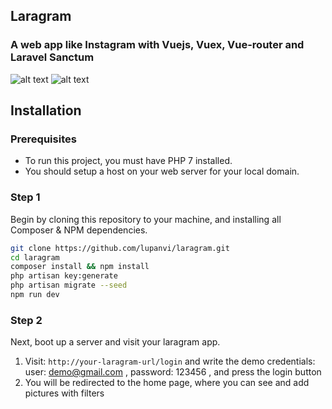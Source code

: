 ## Laragram

### A web app like Instagram with Vuejs, Vuex, Vue-router and Laravel Sanctum

![alt text](docs/laragram1.jpg)
![alt text](docs/laragram2.jpg)


## Installation

### Prerequisites

* To run this project, you must have PHP 7 installed.
* You should setup a host on your web server for your local domain.


### Step 1

 Begin by cloning this repository to your machine, and installing all Composer & NPM dependencies.

```bash
git clone https://github.com/lupanvi/laragram.git
cd laragram
composer install && npm install
php artisan key:generate
php artisan migrate --seed
npm run dev
```

### Step 2

Next, boot up a server and visit your laragram app. 

1. Visit: `http://your-laragram-url/login` and write the demo credentials:
	user: demo@gmail.com , password: 123456 , and press the login button
2. You will be redirected to the home page, where you can see and add pictures with filters
